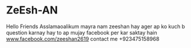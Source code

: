 # ZeEsh-AN
Hello Friends Asslamaoalikum mayra nam zeeshan hay ager ap ko kuch b question karnay hay to ap mujay facebook per kar saktay hain www.facebook.com/zeeshan2619 contact me +923475158968
